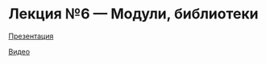 # Лекция №6 — Модули, библиотеки

[Презентация](pres/06-modules.pdf)

[Видео](https://youtu.be/HQns4CJ31Dw)
